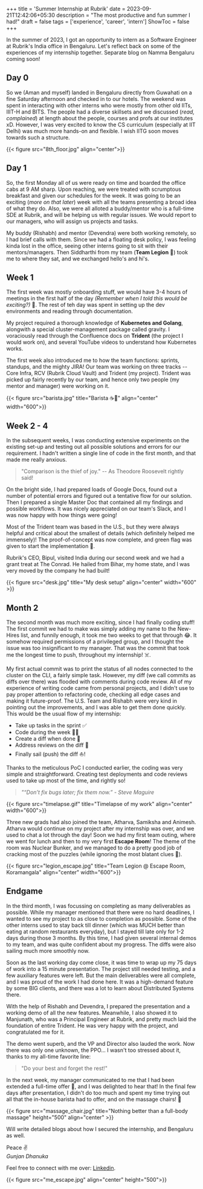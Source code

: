 +++
title = 'Summer Internship at Rubrik'
date = 2023-09-21T12:42:06+05:30
description = "The most productive and fun summer I had!"
draft = false
tags = ['experience', 'career', 'intern']
ShowToc = false
+++

In the summer of 2023, I got an opportunity to intern as a Software Engineer at Rubrik's India office in Bengaluru. Let's reflect back on some of the experiences of my internship together. Separate blog on Namma Bengaluru coming soon!

## Day 0
So we (Aman and myself) landed in Bengaluru directly from Guwahati on a fine Saturday afternoon and checked in to our hotels. The weekend was spent in interacting with other interns who were mostly from other old IITs, IIIT-H and BITS. The people had a diverse skillsets and we discussed (*read, complained*) at length about the people, courses and profs at our institutes xD. However, I was very excited to know the CS curriculum (especially at IIT Delhi) was much more hands-on and flexible. I wish IITG soon moves towards such a structure.

{{< figure src="8th_floor.jpg" align="center">}}

## Day 1
So, the first Monday all of us were ready on time and boarded the office cabs at 9 AM sharp. Upon reaching, we were treated with scrumptous breakfast and given our schedules for the week. It was going to be an exciting (*more on that later*) week with all the teams presenting a broad idea of what they do. Also, we were all alloted a buddy/mentor who is a full-time SDE at Rubrik, and will be helping us with regular issues. We would report to our managers, who will assign us projects and tasks.

My buddy (Rishabh) and mentor (Devendra) were both working remotely, so I had brief calls with them. Since we had a floating desk policy, I was feeling kinda lost in the office, seeing other interns going to sit with their mentors/managers. Then Siddharthi from my team (**Team Legion** 💪) took me to where they sat, and we exchanged hello's and hi's.

## Week 1
The first week was mostly onboarding stuff, we would have 3-4 hours of meetings in the first half of the day *(Remember when I told this would be exciting?)* 🥲. The rest of teh day was spent in setting up the dev environments and reading through documentation.

My project required a thorough knowledge of **Kubernetes and Golang**, alongwith a special cluster-management package called gravity. I voraciously read through the Confluence docs on **Trident** (the project I would work on), and several YouTube videos to understand how Kubernetes works.

The first week also introduced me to how the team functions: sprints, standups, and the mighty JIRA! Our team was working on three tracks -- Core Infra, RCV (Rubrik Cloud Vault) and Trident (my project). Trident was picked up fairly recently by our team, and hence only two people (my mentor and manager) were working on it.

{{< figure src="barista.jpg" title="Barista ☕🤍" align="center" width="600">}}

## Week 2 - 4
In the subsequent weeks, I was conducting extensive experiments on the existing set-up and testing out all possible solutions and errors for our requirement. I hadn't written a single line of code in the first month, and that made me really anxious.

> "Comparison is the thief of joy." -- As Theodore Roosevelt rightly said!

On the bright side, I had prepared loads of Google Docs, found out a number of potential errors and figured out a tentative flow for our solution. Then I prepared a single Master Doc that contained all my findings and possible workflows. It was nicely appreciated on our team's Slack, and I was now happy with how things were going!

Most of the Trident team was based in the U.S., but they were always helpful and critical about the smallest of details (which definitely helped me immensely)! The proof-of-concept was now complete, and green flag was given to start the implementation 🚀. 

Rubrik's CEO, Bipul, visited India during our second week and we had a grant treat at The Conrad. He hailed from Bihar, my home state, and I was very moved by the company he had built!

{{< figure src="desk.jpg" title="My desk setup" align="center" width="600" >}}

## Month 2
The second month was much more exciting, since I had finally coding stuff! The first commit we had to make was simply adding my name to the New-Hires list, and funnily enough, it took me two weeks to get that through 😂. It somehow required permissions of a privileged group, and I thought the issue was too insignificant to my manager. That was the commit that took me the longest time to push, throughout my internship! ☠️.

My first actual commit was to print the status of all nodes connected to the cluster on the CLI, a fairly simple task. However, my diff (we call commits as diffs over there) was flooded with comments during code review. All of my experience of writing code came from personal projects, and I didn't use to pay proper attention to refactoring code, checking all edge cases and making it future-proof. The U.S. Team and Rishabh were very kind in pointing out the improvements, and I was able to get them done quickly. This would be the usual flow of my internship:

- Take up tasks in the sprint ✅
- Code during the week 🧑‍💻
- Create a diff when done 📝
- Address reviews on the diff 💬
- Finally sail (push) the diff ⛵!

Thanks to the meticulous PoC I conducted earlier, the coding was very simple and straightforward. Creating test deployments and code reviews used to take up most of the time, and rightly so!
> *"“Don’t fix bugs later; fix them now.” - Steve Maguire*

<!-- <figure class="video_container">
  <video controls="true" allowfullscreen="true">
    <source src="timelapse.mp4" type="video/mp4">
  </video>
</figure> -->

<!-- Embed timelapse video here -->
    
{{< figure src="timelapse.gif" title="Timelapse of my work" align="center" width="600">}}

Three new grads had also joined the team, Atharva, Samiksha and Animesh. Atharva would continue on my project after my internship was over, and we used to chat a lot through the day!
Soon we had my first team outing, where we went for lunch and then to my very first **Escape Room**! The theme of the room was Nuclear Bunker, and we managed to do a pretty good job of cracking most of the puzzles (while ignoring the most blatant clues 🤣).

{{< figure src="legion_escape.jpg" title="Team Legion @ Escape Room, Koramangala" align="center" width="600">}}

## Endgame
In the third month, I was focussing on completing as many deliverables as possible. While my manager mentioned that there were no hard deadlines, I wanted to see my project to as close to completion as possible. Some of the other interns used to stay back till dinner (which was MUCH better than eating at random restaurants everyday), but I stayed till late only for 1-2 days during those 3 months. By this time, I had given several internal demos to my team, and was quite confident about my progress. The diffs were also sailing much more smoothly now.

Soon as the last working day come close, it was time to wrap up my 75 days of work into a 15 minute presentation. The project still needed testing, and a few auxiliary features were left. But the main deliverables were all complete, and I was proud of the work I had done here. It was a high-demand feature by some BIG clients, and there was a lot to learn about Distributed Systems there.

With the help of Rishabh and Devendra, I prepared the presentation and a working demo of all the new features. Meanwhile, I also showed it to Manjunath, who was a Principal Engineer at Rubrik, and pretty much laid the foundation of entire Trident. He was very happy with the project, and congratulated me for it.

The demo went superb, and the VP and Director also lauded the work. Now there was only one unknown, the PPO... I wasn't too stressed about it, thanks to my all-time favorite line:
> "Do your best and forget the rest!"

In the next week, my manager communicated to me that I had been extended a full-time offer 🎉, and I was delighted to hear that! In the final few days after presentation, I didn't do too much and spent my time trying out all that the in-house barista had to offer, and on the massage chairs! 🍵

{{< figure src="massage_chair.jpg" title="Nothing better than a full-body massage" height="500" align="center" >}}

Will write detailed blogs about how I secured the internship, and Bengaluru as well.

Peace ✌️ \
*Gunjan Dhanuka*

Feel free to connect with me over: [Linkedin](https://www.linkedin.com/in/gunjan-dhanuka).

{{< figure src="me_escape.jpg" align="center" height="500">}}